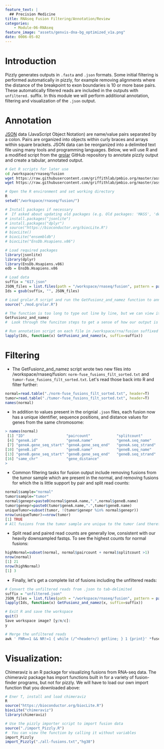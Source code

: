 ```yaml
---
feature_text: |
  ## Precision Medicine
title: RNAseq Fusion Filtering/Annotation/Review
categories:
    - Module-06-RNAseq
feature_image: "assets/genvis-dna-bg_optimized_v1a.png"
date: 0006-05-02
---
```


# Introduction
Pizzly generates outputs in `.fasta` and `.json` formats. Some initial filtering is performed automatically in pizzly, for example removing alignments where the distance of the breakpoint to exon boundaries is 10 or more base pairs. These automatically filtered reads are included in the outputs with `unfiltered.` suffix. In this module we will perform additional annotation, filtering and visualization of the `.json` output.

# Annotation
[JSON](https://www.json.org/) data (JavaScript Object Notation) are name/value pairs separated by a colon. Pairs are organized into objects within curly braces and arrays within square brackets. JSON data can be reorganized into a delimited text file using many tools and programming languages. Below, we will use R and a modified script from the [grolar](https://github.com/MattBashton/grolar/blob/master/grolar.R) GitHub repository to annotate pizzly output and create a tabular, annotated output. 

```bash
# Get R scripts for later use
cd /workspace/rnaseq/fusion
wget https://raw.githubusercontent.com/griffithlab/pmbio.org/master/assets/course_scripts/mod.grolar.R
wget https://raw.githubusercontent.com/griffithlab/pmbio.org/master/assets/course_scripts/import_pizzly.R
```

```R
# Open the R environment and set working directory 
R
setwd("/workspace/rnaseq/fusion/")

# Install packages if necessary
#  If asked about updating old packages (e.g. Old packages: 'MASS', 'devtools'... Update all/some/none? [a/s/n]:), select n
# install.packages("jsonlite")
# install.packages("dplyr")
# source("https://bioconductor.org/biocLite.R")
# biocLite()
# biocLite("ensembldb")
# biocLite("EnsDb.Hsapiens.v86")

# Load required packages
library(jsonlite)
library(dplyr)
library(EnsDb.Hsapiens.v86)
edb = EnsDb.Hsapiens.v86

# Load data
suffix = "617.json"
JSON_files = list.files(path = "/workspace/rnaseq/fusion", pattern = paste0("*",suffix))
Ids = gsub(suffix, "", JSON_files)

# Load grolar.R script and run the GetFusionz_and_namez function to annotate
source("./mod.grolar.R")

# The function is too long to type out line by line, but we can view it by calling it without variables
GetFusionz_and_namez
#  Look through the funciton steps to get a sense of how our output is being processed. 

# Run annotation script on each file in /workspace/rna/fusion suffixed with fusion.json
lapply(Ids, function(x) GetFusionz_and_namez(x, suffix=suffix))
```

# Filtering

- The GetFusionz_and_namez script wrote two new files into /workspace/rnaseq/fusion: ```norm-fuse_fusions_filt_sorted.txt``` and ```tumor-fuse_fusions_filt_sorted.txt```. Let's read those back into R and filter further:

```R
normal=read.table("./norm-fuse_fusions_filt_sorted.txt", header=T)
tumor=read.table("./tumor-fuse_fusions_filt_sorted.txt", header=T)
names(normal)
```

- In addition to values present in the orignial ```.json``` files, each fusion now has a unique identifier, sequence positions, and distance values for genes from the same chromosome: 

```R
> names(normal)
 [1] "ID"                   "paircount"            "splitcount"
 [4] "geneA.id"             "geneA.name"           "geneA.seq_name"
 [7] "geneA.gene_seq_start" "geneA.gene_seq_end"   "geneA.seq_strand"
[10] "geneB.id"             "geneB.name"           "geneB.seq_name"
[13] "geneB.gene_seq_start" "geneB.gene_seq_end"   "geneB.seq_strand"
[16] "same_chr"             "gene_distance"
>
```

- Common filtering tasks for fusion output include removing fusions from the tumor sample which are present in the normal, and removing fusions for which the is little support by pair and split read counts: 

```R
normal$sample="normal"
tumor$sample="tumor"
normal$genepr=paste0(normal$geneA.name,".",normal$geneB.name)
tumor$genepr=paste0(tumor$geneA.name,".",tumor$geneB.name)
uniqueTumor=subset(tumor, !(tumor$genepr %in% normal$genepr))
nrow(uniqueTumor)==nrow(tumor)
[1] TRUE
# All fusions from the tumor sample are unique to the tumor (and therefore all fusions in the normal sample are also unique from the tumor). 
```

- Split read and paired read counts are generally low, consistent with our heavily downsampled fastqs. To see the highest counts for normal fusions:

```R
highNormal=subset(normal, normal$paircount + normal$splitcount >1)
nrow(normal)
[1] 21
nrow(highNormal)
[1] 3
```

- Finally, let's get a complete list of fusions including the unfiltered reads:
```R
# Convert the unfiltered reads from .json to tab-delimited
suffix = "unfiltered.json"
JSON_files = list.files(path = "/workspace/rnaseq/fusion", pattern = paste0("*",suffix))
lapply(Ids, function(x) GetFusionz_and_namez(x, suffix=suffix))

# Exit R and save the workspace
quit()
Save workspace image? [y/n/c]:
y

# Merge the unfiltered reads
awk ' FNR==1 && NR!=1 { while (/^<header>/) getline; } 1 {print}' *fuse617._fusions*.txt >all-fusions.txt
```

# Visualization:
Chimeraviz is an R package for visualizing fusions from RNA-seq data. The chimeraviz package has import functions built in for a variety of fusion-finder programs, but not for pizzly. We will have to load our own import function that you downloaded above:

```R
# Ener T, install and load chimeraviz 
R
source("https://bioconductor.org/biocLite.R")
biocLite("chimeraviz")
library(chimeraviz)

# Use the pizzly importer script to import fusion data
source("./import_Pizzly.R")
#  You can view the function by calling it without variables
import_Pizzly
import_Pizzly("./all-fusions.txt","hg38")
```

